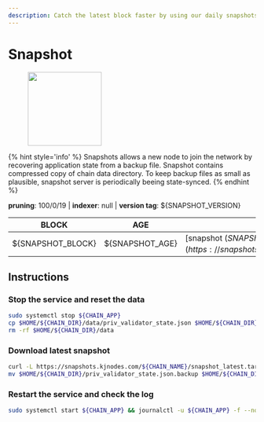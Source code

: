 ```yaml
---
description: Catch the latest block faster by using our daily snapshots.
---
```


# Snapshot

<figure><img src="https://raw.githubusercontent.com/kj89/testnet_manuals/main/pingpub/logos/agoric.png" width="150" alt=""><figcaption></figcaption></figure>

{% hint style='info' %}
Snapshots allows a new node to join the network by recovering application state from a backup file. 
Snapshot contains compressed copy of chain data directory. To keep backup files as small as plausible, 
snapshot server is periodically beeing state-synced.
{% endhint %}

**pruning**: 100/0/19 | **indexer**: null | **version tag**: ${SNAPSHOT_VERSION}

| BLOCK             | AGE             | DOWNLOAD                                                                                            |
| ----------------- | --------------- | --------------------------------------------------------------------------------------------------- |
| ${SNAPSHOT_BLOCK} | ${SNAPSHOT_AGE} | [snapshot (${SNAPSHOT_SIZE})](https://snapshots.kjnodes.com/${CHAIN_NAME}/snapshot\_latest.tar.lz4) |

## Instructions

### Stop the service and reset the data

```bash
sudo systemctl stop ${CHAIN_APP}
cp $HOME/${CHAIN_DIR}/data/priv_validator_state.json $HOME/${CHAIN_DIR}/priv_validator_state.json.backup
rm -rf $HOME/${CHAIN_DIR}/data
```

### Download latest snapshot

```bash
curl -L https://snapshots.kjnodes.com/${CHAIN_NAME}/snapshot_latest.tar.lz4 | lz4 -dc - | tar -xf - -C $HOME/${CHAIN_DIR}
mv $HOME/${CHAIN_DIR}/priv_validator_state.json.backup $HOME/${CHAIN_DIR}/data/priv_validator_state.json
```

### Restart the service and check the log

```bash
sudo systemctl start ${CHAIN_APP} && journalctl -u ${CHAIN_APP} -f --no-hostname -o cat
```
